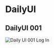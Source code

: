 # DailyUI

## DailyUI 001
![Daily UI 001 Log In](https://github.com/RedFishChang/DailyUI/blob/master/Daily%20UI%20001/Log%20In.png=375x667)
